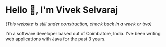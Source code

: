 # Hello 👋, I'm **Vivek Selvaraj**

*(This website is still under construction, check back in a week or two)*

I'm a software developer based out of Coimbatore, India. I've been writing web applications with Java for the past 3 years.
